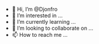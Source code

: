 - 👋 Hi, I’m @Djonfro
- 👀 I’m interested in ...
- 🌱 I’m currently learning ...
- 💞️ I’m looking to collaborate on ...
- 📫 How to reach me ...

<!---
Djonfro/Djonfro is a ✨ special ✨ repository because its `README.md` (this file) appears on your GitHub profile.
You can click the Preview link to take a look at your changes.
--->
